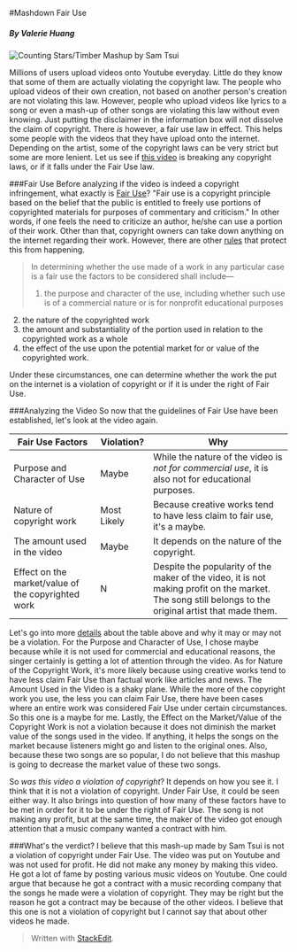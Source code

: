 #Mashdown Fair Use
##### _By Valerie Huang_

![Counting Stars/Timber Mashup by Sam Tsui](https://i.ytimg.com/vi/OJ380x7qnvE/maxresdefault.jpg)  

Millions of users upload videos onto Youtube everyday.  Little do they know that some of them are actually violating the copyright law.  The people who upload videos of their own creation, not based on another person's creation are not violating this law.  However, people who upload videos like lyrics to a song or even a mash-up of other songs are violating this law without even knowing.  Just putting the disclaimer in the information box will not dissolve the claim of copyright.  There _is_ however, a fair use law in effect.  This helps some people with the videos that they have upload onto the internet.  Depending on the artist, some of the copyright laws can be very strict but some are more lenient.  Let us see if [this video](https://www.youtube.com/watch?v=OJ380x7qnvE) is breaking any copyright laws, or if it falls under the Fair Use law.  

###Fair Use
Before analyzing if the video is indeed a copyright infringement, what exactly is  [Fair Use](http://fairuse.stanford.edu/overview/fair-use/)?  "Fair use is a copyright principle based on the belief that the public is entitled to freely use portions of copyrighted materials for purposes of commentary and criticism."  In other words, if one feels the need to criticize an author, he/she can use a portion of their work.  Other than that, copyright owners can take down anything on the internet regarding their work.  However, there are other [rules](https://www.law.cornell.edu/uscode/text/17/107) that protect this from happening.

> In determining whether the use made of a work in any particular case is a fair use the factors to be considered shall include—  
> 
> 1. the purpose and character of the use, including whether such use is of a commercial nature or is for nonprofit educational purposes
2. the nature of the copyrighted work
3. the amount and substantiality of the portion used in relation to the copyrighted work as a whole
4. the effect of the use upon the potential market for or value of the copyrighted work.    

Under these circumstances, one can determine whether the work the put on the internet is a violation of copyright or if it is under the right of Fair Use.

###Analyzing the Video
So now that the guidelines of Fair Use have been established, let's look at the video again.  

|Fair Use Factors|Violation?|Why|
|--------|---------|-------|
|Purpose and Character of Use|Maybe|While the nature of the video is _not for commercial use_, it is also not for educational purposes.
|Nature of copyright work|Most Likely|Because creative works tend to have less claim to fair use, it's a maybe.|
|The amount used in the video|Maybe|It depends on the nature of the copyright.|
|Effect on the market/value of the copyrighted work|N|Despite the popularity of the maker of the video, it is not making profit on the market.  The song still belongs to the original artist that made them.|

Let's go into more [details](http://www.copyright.gov/fair-use/more-info.html) about the table above and why it may or may not be a violation.  For the Purpose and Character of Use, I chose maybe because while it is not used for commercial and educational reasons, the singer certainly is getting a lot of attention through the video.  As for Nature of the Copyright Work, it's more likely because using creative works tend to have  less claim Fair Use than factual work like articles and news.  The Amount Used in the Video is a shaky plane.  While the more of the copyright work you use, the less you can claim Fair Use, there have been cases where an entire work was considered Fair Use under certain circumstances.  So this one is a maybe for me.  Lastly, the Effect on the Market/Value of the Copyright Work is not a violation because it does not diminish the market value of the songs used in the video.  If anything, it helps the songs on the market because listeners might go and listen to the original ones.  Also, because these two songs are so popular, I do not believe that this mashup is going to decrease the market value of these two songs.  

So _was this video a violation of copyright_?  It depends on how you see it.  I think that it is not a violation of copyright.  Under Fair Use,  it could be seen either way.  It also brings into question of how many of these factors have to be met in order for it to be under the right of Fair Use.  The song is not making any profit, but at the same time, the maker of the video got enough attention that a music company wanted a contract with him.  

###What's the verdict?
I believe that this mash-up made by Sam Tsui is not a violation of copyright under Fair Use.  The video was put on Youtube and was not used for profit.  He did not make any money by making this video.  He got a lot of fame by posting various music videos on Youtube.  One could argue that because he got a contract with a music recording company that the songs he made were a violation of copyright.  They may be right but the reason he got a contract may be because of the other videos.  I believe that this one is not a violation of copyright but I cannot say that about other videos he made.


> Written with [StackEdit](https://stackedit.io/).
